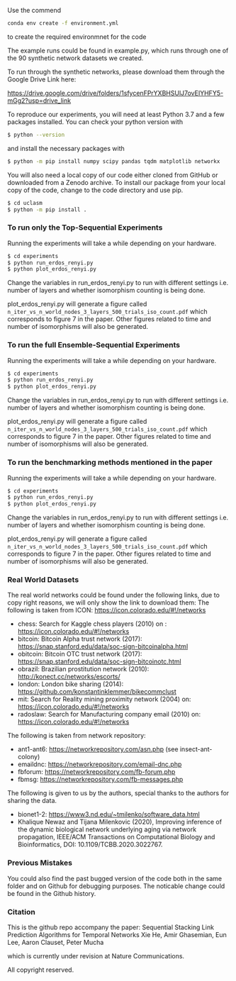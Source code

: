 Use the commend

```bash
conda env create -f environment.yml
```

to create the required environmnet for the code

The example runs could be found in example.py, which runs through one of the 90 synthetic network datasets we created.

To run through the synthetic networks, please download them through the Google Drive Link here: 

https://drive.google.com/drive/folders/1sfycenFPrYXBHSUlJ7ovEIYHFY5-mGg2?usp=drive_link

To reproduce our experiments, you will need at least Python 3.7 and a few packages installed. You can check your python version with

```bash
$ python --version
```
and install the necessary packages with
```bash
$ python -m pip install numpy scipy pandas tqdm matplotlib networkx
```

You will also need a local copy of our code either cloned from GitHub or downloaded from a Zenodo archive. To install our package from your local copy of the code, change to the code directory and use pip.

```bash
$ cd uclasm
$ python -m pip install .
```

### To run only the Top-Sequential Experiments

Running the experiments will take a while depending on your hardware.

```bash
$ cd experiments
$ python run_erdos_renyi.py
$ python plot_erdos_renyi.py
```
Change the variables in run_erdos_renyi.py to run with different settings i.e. number of layers and whether isomorphism counting is being done.

plot_erdos_renyi.py will generate a figure called `n_iter_vs_n_world_nodes_3_layers_500_trials_iso_count.pdf` which corresponds to figure 7 in the paper. Other figures related to time and number of isomorphisms will also be generated.

### To run the full Ensemble-Sequential Experiments

Running the experiments will take a while depending on your hardware.

```bash
$ cd experiments
$ python run_erdos_renyi.py
$ python plot_erdos_renyi.py
```
Change the variables in run_erdos_renyi.py to run with different settings i.e. number of layers and whether isomorphism counting is being done.

plot_erdos_renyi.py will generate a figure called `n_iter_vs_n_world_nodes_3_layers_500_trials_iso_count.pdf` which corresponds to figure 7 in the paper. Other figures related to time and number of isomorphisms will also be generated.

### To run the benchmarking methods mentioned in the paper

Running the experiments will take a while depending on your hardware.

```bash
$ cd experiments
$ python run_erdos_renyi.py
$ python plot_erdos_renyi.py
```
Change the variables in run_erdos_renyi.py to run with different settings i.e. number of layers and whether isomorphism counting is being done.

plot_erdos_renyi.py will generate a figure called `n_iter_vs_n_world_nodes_3_layers_500_trials_iso_count.pdf` which corresponds to figure 7 in the paper. Other figures related to time and number of isomorphisms will also be generated.


### Real World Datasets

The real world networks could be found under the following links, due to copy right reasons, we will only show the link to download them:
The following is taken from ICON: https://icon.colorado.edu/#!/networks

- chess: Search for Kaggle chess players (2010) on : https://icon.colorado.edu/#!/networks
- bitcoin: Bitcoin Alpha trust network (2017): https://snap.stanford.edu/data/soc-sign-bitcoinalpha.html
- obitcoin: Bitcoin OTC trust network (2017): https://snap.stanford.edu/data/soc-sign-bitcoinotc.html
- obrazil: Brazilian prostitution network (2010): http://konect.cc/networks/escorts/
- london: London bike sharing (2014): https://github.com/konstantinklemmer/bikecommclust
- mit: Search for Reality mining proximity network (2004) on: https://icon.colorado.edu/#!/networks
- radoslaw:  Search for Manufacturing company email (2010) on: https://icon.colorado.edu/#!/networks

The following is taken from network repository:
- ant1-ant6: https://networkrepository.com/asn.php (see insect-ant-colony)
- emaildnc: https://networkrepository.com/email-dnc.php
- fbforum: https://networkrepository.com/fb-forum.php
- fbmsg: https://networkrepository.com/fb-messages.php

The following is given to us by the authors, special thanks to the authors for sharing the data. 
- bionet1-2: https://www3.nd.edu/~tmilenko/software_data.html
- Khalique Newaz and Tijana Milenkovic (2020), Improving inference of the dynamic biological network underlying aging via network propagation, IEEE/ACM Transactions on Computational Biology and Bioinformatics, DOI: 10.1109/TCBB.2020.3022767.


### Previous Mistakes

You could also find the past bugged version of the code both in the same folder and on Github for debugging purposes. The noticable change could be found in the Github history.

### Citation

This is the github repo accompany the paper: 
Sequential Stacking Link Prediction Algorithms for Temporal Networks
Xie He, Amir Ghasemian, Eun Lee, Aaron Clauset, Peter Mucha

which is currently under revision at Nature Communications.

All copyright reserved. 
